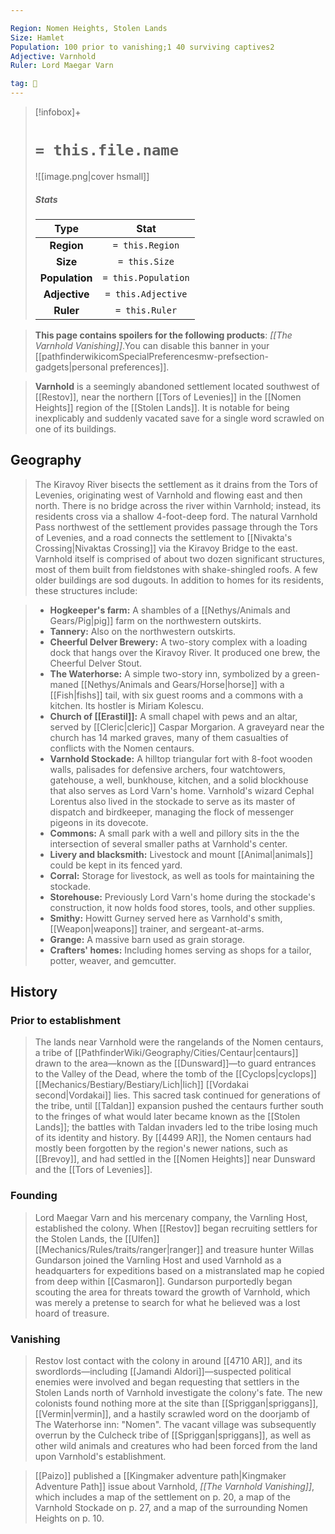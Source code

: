 ```yaml
---

Region: Nomen Heights, Stolen Lands
Size: Hamlet
Population: 100 prior to vanishing;1 40 surviving captives2
Adjective: Varnhold
Ruler: Lord Maegar Varn

tag: 🌃
---
```


> [!infobox]+
> #  `= this.file.name`
> ![[image.png|cover hsmall]]
> ##### Stats
> Type | Stat |
> :---:|:---:|
> **Region** | `= this.Region` |
> **Size** | `= this.Size` |
> **Population** | `= this.Population` |
> **Adjective** | `= this.Adjective` |
> **Ruler** | `= this.Ruler` |



> **This page contains spoilers for the following products**: *[[The Varnhold Vanishing]]*.You can disable this banner in your [[pathfinderwikicomSpecialPreferencesmw-prefsection-gadgets|personal preferences]].


> **Varnhold** is a seemingly abandoned settlement located southwest of [[Restov]], near the northern [[Tors of Levenies]] in the [[Nomen Heights]] region of the [[Stolen Lands]]. It is notable for being inexplicably and suddenly vacated save for a single word scrawled on one of its buildings.



## Geography

> The Kiravoy River bisects the settlement as it drains from the Tors of Levenies, originating west of Varnhold and flowing east and then north. There is no bridge across the river within Varnhold; instead, its residents cross via a shallow 4-foot-deep ford. The natural Varnhold Pass northwest of the settlement provides passage through the Tors of Levenies, and a road connects the settlement to [[Nivakta's Crossing|Nivaktas Crossing]] via the Kiravoy Bridge to the east.
> Varnhold itself is comprised of about two dozen significant structures, most of them built from fieldstones with shake-shingled roofs. A few older buildings are sod dugouts. In addition to homes for its residents, these structures include:

> - **Hogkeeper's farm:** A shambles of a [[Nethys/Animals and Gears/Pig|pig]] farm on the northwestern outskirts.
> - **Tannery:** Also on the northwestern outskirts.
> - **Cheerful Delver Brewery:** A two-story complex with a loading dock that hangs over the Kiravoy River. It produced one brew, the Cheerful Delver Stout.
> - **The Waterhorse:** A simple two-story inn, symbolized by a green-maned [[Nethys/Animals and Gears/Horse|horse]] with a [[Fish|fishs]] tail, with six guest rooms and a commons with a kitchen. Its hostler is Miriam Kolescu.
> - **Church of [[Erastil]]:** A small chapel with pews and an altar, served by [[Cleric|cleric]] Caspar Morgarion. A graveyard near the church has 14 marked graves, many of them casualties of conflicts with the Nomen centaurs.
> - **Varnhold Stockade:** A hilltop triangular fort with 8-foot wooden walls, palisades for defensive archers, four watchtowers, gatehouse, a well, bunkhouse, kitchen, and a solid blockhouse that also serves as Lord Varn's home. Varnhold's wizard Cephal Lorentus also lived in the stockade to serve as its master of dispatch and birdkeeper, managing the flock of messenger pigeons in its dovecote.
> - **Commons:** A small park with a well and pillory sits in the the intersection of several smaller paths at Varnhold's center.
> - **Livery and blacksmith:** Livestock and mount [[Animal|animals]] could be kept in its fenced yard.
> - **Corral:** Storage for livestock, as well as tools for maintaining the stockade.
> - **Storehouse:** Previously Lord Varn's home during the stockade's construction, it now holds food stores, tools, and other supplies.
> - **Smithy:** Howitt Gurney served here as Varnhold's smith, [[Weapon|weapons]] trainer, and sergeant-at-arms.
> - **Grange:** A massive barn used as grain storage.
> - **Crafters' homes:** Including homes serving as shops for a tailor, potter, weaver, and gemcutter.

## History


### Prior to establishment

> The lands near Varnhold were the rangelands of the Nomen centaurs, a tribe of [[PathfinderWiki/Geography/Cities/Centaur|centaurs]] drawn to the area—known as the [[Dunsward]]—to guard entrances to the Valley of the Dead, where the tomb of the [[Cyclops|cyclops]] [[Mechanics/Bestiary/Bestiary/Lich|lich]] [[Vordakai second|Vordakai]] lies. This sacred task continued for generations of the tribe, until [[Taldan]] expansion pushed the centaurs further south to the fringes of what would later became known as the [[Stolen Lands]]; the battles with Taldan invaders led to the tribe losing much of its identity and history.
> By [[4499 AR]], the Nomen centaurs had mostly been forgotten by the region's newer nations, such as [[Brevoy]], and had settled in the [[Nomen Heights]] near Dunsward and the [[Tors of Levenies]].


### Founding

> Lord Maegar Varn and his mercenary company, the Varnling Host, established the colony.
> When [[Restov]] began recruiting settlers for the Stolen Lands, the [[Ulfen]] [[Mechanics/Rules/traits/ranger|ranger]] and treasure hunter Willas Gundarson joined the Varnling Host and used Varnhold as a headquarters for expeditions based on a mistranslated map he copied from deep within [[Casmaron]]. Gundarson purportedly began scouting the area for threats toward the growth of Varnhold, which was merely a pretense to search for what he believed was a lost hoard of treasure.


### Vanishing

> Restov lost contact with the colony in around [[4710 AR]], and its swordlords—including [[Jamandi Aldori]]—suspected political enemies were involved and began requesting that settlers in the Stolen Lands north of Varnhold investigate the colony's fate.
> The new colonists found nothing more at the site than [[Spriggan|spriggans]], [[Vermin|vermin]], and a hastily scrawled word on the doorjamb of The Waterhorse inn: "Nomen". The vacant village was subsequently overrun by the Culcheck tribe of [[Spriggan|spriggans]], as well as other wild animals and creatures who had been forced from the land upon Varnhold's establishment.


> [[Paizo]] published a [[Kingmaker adventure path|Kingmaker Adventure Path]] issue about Varnhold, *[[The Varnhold Vanishing]]*, which includes a map of the settlement on p. 20, a map of the Varnhold Stockade on p. 27, and a map of the surrounding Nomen Heights on p. 10.






